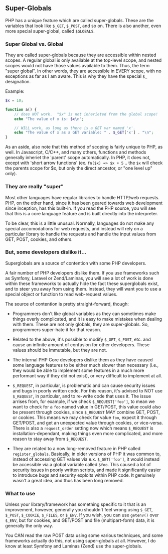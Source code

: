 
## Super-Globals

PHP has a unique feature which are called super-globals.  These are the variables that look like `$_GET`, `$_POST`, and so on.  There is also another, even more special super-global, called `$GLOBALS`.  

### Super Global vs. Global

They are called super-globals because they are accessible within nested scopes.  A regular global is only available at the top-level scope, and nested scopes would not have those values available to them.  Thus, the term "super global".  In other words, they are accessible in EVERY scope, with no exceptions as far as I am aware.  This is why they have the special `$_` designation.

Example:
```php
$x = 10;

function a() { 
    // does NOT work.  "$x" is not inherieted from the global scope!
    echo "The value of x is: $x\n";

    // WILL work, as long as there is a GET var named 'x'.
    echo "The value of x as a GET variable: " . $_GET['x'] . "\n";
}
```

As an aside, also note that this method of scoping is fairly unique to PHP, as well.  In Javascript, C/C++, and many others, functions and methods generally inheriet the 'parent' scope automatically.  In PHP, it does not, except with 'short arrow functions' (ex. `fn($x) => $x + 5` .. the `$x` will check the parents scope for $x, but only the direct ancestor, or "one level up" only).

### They are really "super"

Most other languages have regular libraries to handle HTTP/web requests.  PHP, on the other hand, since it has been geared towards web development since inception, has this built-in.  If you read the PHP source, you will see that this is a core language feature and is built directly into the interpreter.

To be clear, this is a little unusual.  Normally, languages do not make any special accomodations for web requests, and instead will rely on a particular library  to handle the requests and handle the input values from GET, POST, cookies, and others.

### But, some developers dislike it...

Superglobals are a source of contention with some PHP developers.  

A fair number of PHP developers dislike them.  If you use frameworks such as Symfony, Laravel or Zend/Laminas, you will see a lot of work is done within these frameworks to actually hide the fact these superglobals exist, and to steer you away from using them.  Instead, they will want you to use a special object or function to read web-request values.

The source of contention is pretty straight-forward, though:

  - Programmers don't like global variables as they can sometimes make things overly complicated, and it is easy to make mistakes when dealing with them.  These are not only globals, they are super-globals.  So, programmers super-hate it for that reason.

  - Related to the above, it's possible to modify `$_GET`, `$_POST`, etc. and cause an infinite amount of confusion for other developers.  These values should be immutable, but they are not.

  - The internal PHP Core developers dislike them as they have caused some language features to be either much slower than necessary (i.e., they would be able to implement some features in a much more performant way if they did not exist), or very difficult to implement at all.

  - `$_REQUEST`, in particular, is problematic and can cause security issues and bugs in poorly written code.  For this reason, it's advised to NOT use `$_REQUEST`, in particular, and to re-write code that uses it.  The issue arrises from, for example, if we check `$_REQUEST['foo']`, to mean we want to check for a `foo` named value in GET/POST, this value could also be present through cookies, since `$_REQUEST` MAY combine GET, POST, or cookies.  This means we may check for value `foo`, expect it through GET/POST, and get an unexpected value through cookies, or vice-versa.  There is also a `request_order` setting now which means `$_REQUEST` is installation-dependant, making things even more complicated, and more reason to stay away from `$_REQUEST`.
  
  - They are related to a now long-removed feature in PHP called `register_globals`.  Basically, in older versions of PHP it was common to, instead of accessing GET values via e.x. `$_GET['foo']`, it would instead be accessible via a global variable called `$foo`.  This caused a lot of security issues in poorly written scripts, and made it significantly easier to introduce bugs and security exploits within PHP code.  It genuinely wasn't a great idea, and thus has been long removed. 

### What to use

Unless your library/framework has something specific to it that is an improvement, however, generally you shouldn't feel wrong using `$_GET`, `$_POST`, `$_COOKIE`, `$_FILES`, or `$_ENV`.  If you wish, you can use `getenv()` over `$_ENV`, but for cookies, and GET/POST and file (multipart-form) data, it is generally the only way.

You CAN read the raw POST data using some various techniques, and some frameworks actually do this, not using super-globals at all.  However, I do know at least Symfony and Laminas (Zend) use the super-globals.

